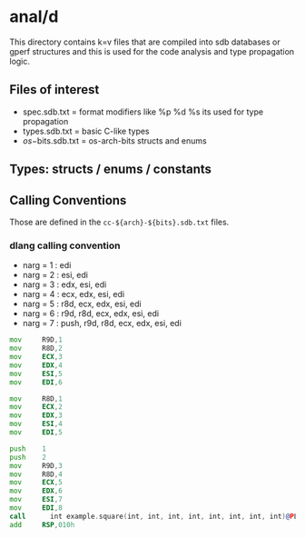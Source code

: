 # anal/d

This directory contains k=v files that are compiled into sdb databases or gperf
structures and this is used for the code analysis and type propagation logic.

## Files of interest

* spec.sdb.txt = format modifiers like %p %d %s its used for type propagation
* types.sdb.txt = basic C-like types
* $os-$bits.sdb.txt = os-arch-bits structs and enums

## Types: structs / enums / constants

## Calling Conventions

Those are defined in the `cc-${arch}-${bits}.sdb.txt` files.

### dlang calling convention

* narg = 1 : edi
* narg = 2 : esi, edi
* narg = 3 : edx, esi, edi
* narg = 4 : ecx, edx, esi, edi
* narg = 5 : r8d, ecx, edx, esi, edi
* narg = 6 : r9d, r8d, ecx, edx, esi, edi
* narg = 7 : push, r9d, r8d, ecx, edx, esi, edi

```asm
mov     R9D,1
mov     R8D,2
mov     ECX,3
mov     EDX,4
mov     ESI,5
mov     EDI,6

mov     R8D,1
mov     ECX,2
mov     EDX,3
mov     ESI,4
mov     EDI,5

push    1
push    2
mov     R9D,3
mov     R8D,4
mov     ECX,5
mov     EDX,6
mov     ESI,7
mov     EDI,8
call      int example.square(int, int, int, int, int, int, int, int)@PLT32
add     RSP,010h
```
